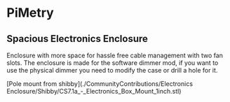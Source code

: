 # PiMetry

## Spacious Electronics Enclosure

Enclosure with more space for hassle free cable management with two fan slots.
The enclosure is made for the software dimmer mod, if you want to use the physical dimmer you need to modify the case or drill a hole for it.

[Pole mount from shibby](./CommunityContributions/Electronics Enclosure/Shibby/CS7.1a_-_Electronics_Box_Mount_1inch.stl)
